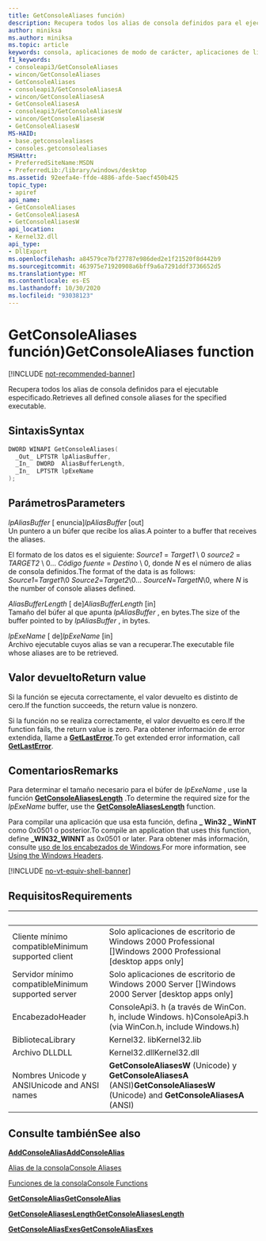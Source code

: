 ```yaml
---
title: GetConsoleAliases función)
description: Recupera todos los alias de consola definidos para el ejecutable especificado.
author: miniksa
ms.author: miniksa
ms.topic: article
keywords: consola, aplicaciones de modo de carácter, aplicaciones de línea de comandos, aplicaciones de terminal, API de consola
f1_keywords:
- consoleapi3/GetConsoleAliases
- wincon/GetConsoleAliases
- GetConsoleAliases
- consoleapi3/GetConsoleAliasesA
- wincon/GetConsoleAliasesA
- GetConsoleAliasesA
- consoleapi3/GetConsoleAliasesW
- wincon/GetConsoleAliasesW
- GetConsoleAliasesW
MS-HAID:
- base.getconsolealiases
- consoles.getconsolealiases
MSHAttr:
- PreferredSiteName:MSDN
- PreferredLib:/library/windows/desktop
ms.assetid: 92eefa4e-ffde-4886-afde-5aecf450b425
topic_type:
- apiref
api_name:
- GetConsoleAliases
- GetConsoleAliasesA
- GetConsoleAliasesW
api_location:
- Kernel32.dll
api_type:
- DllExport
ms.openlocfilehash: a84579ce7bf27787e986ded2e1f21520f8d442b9
ms.sourcegitcommit: 463975e71920908a6bff9a6a7291ddf3736652d5
ms.translationtype: MT
ms.contentlocale: es-ES
ms.lasthandoff: 10/30/2020
ms.locfileid: "93038123"
---
```

# <a name="getconsolealiases-function"></a><span data-ttu-id="d3321-104">GetConsoleAliases función)</span><span class="sxs-lookup"><span data-stu-id="d3321-104">GetConsoleAliases function</span></span>

[!INCLUDE [not-recommended-banner](./includes/not-recommended-banner.md)]

<span data-ttu-id="d3321-105">Recupera todos los alias de consola definidos para el ejecutable especificado.</span><span class="sxs-lookup"><span data-stu-id="d3321-105">Retrieves all defined console aliases for the specified executable.</span></span>

## <a name="syntax"></a><span data-ttu-id="d3321-106">Sintaxis</span><span class="sxs-lookup"><span data-stu-id="d3321-106">Syntax</span></span>

```C
DWORD WINAPI GetConsoleAliases(
  _Out_ LPTSTR lpAliasBuffer,
  _In_  DWORD  AliasBufferLength,
  _In_  LPTSTR lpExeName
);
```

## <a name="parameters"></a><span data-ttu-id="d3321-107">Parámetros</span><span class="sxs-lookup"><span data-stu-id="d3321-107">Parameters</span></span>

<span data-ttu-id="d3321-108">*lpAliasBuffer* \[ enuncia\]</span><span class="sxs-lookup"><span data-stu-id="d3321-108">*lpAliasBuffer* \[out\]</span></span>  
<span data-ttu-id="d3321-109">Un puntero a un búfer que recibe los alias.</span><span class="sxs-lookup"><span data-stu-id="d3321-109">A pointer to a buffer that receives the aliases.</span></span>

<span data-ttu-id="d3321-110">El formato de los datos es el siguiente: *Source1* = *Target1* \\ 0 *source2* = *TARGET2* \\ 0... *Código fuente* = *Destino* \\ 0, donde *N* es el número de alias de consola definidos.</span><span class="sxs-lookup"><span data-stu-id="d3321-110">The format of the data is as follows: *Source1*=*Target1*\\0 *Source2*=*Target2*\\0... *SourceN*=*TargetN*\\0, where *N* is the number of console aliases defined.</span></span>

<span data-ttu-id="d3321-111">*AliasBufferLength* \[ de\]</span><span class="sxs-lookup"><span data-stu-id="d3321-111">*AliasBufferLength* \[in\]</span></span>  
<span data-ttu-id="d3321-112">Tamaño del búfer al que apunta *lpAliasBuffer* , en bytes.</span><span class="sxs-lookup"><span data-stu-id="d3321-112">The size of the buffer pointed to by *lpAliasBuffer* , in bytes.</span></span>

<span data-ttu-id="d3321-113">*lpExeName* \[ de\]</span><span class="sxs-lookup"><span data-stu-id="d3321-113">*lpExeName* \[in\]</span></span>  
<span data-ttu-id="d3321-114">Archivo ejecutable cuyos alias se van a recuperar.</span><span class="sxs-lookup"><span data-stu-id="d3321-114">The executable file whose aliases are to be retrieved.</span></span>

## <a name="return-value"></a><span data-ttu-id="d3321-115">Valor devuelto</span><span class="sxs-lookup"><span data-stu-id="d3321-115">Return value</span></span>

<span data-ttu-id="d3321-116">Si la función se ejecuta correctamente, el valor devuelto es distinto de cero.</span><span class="sxs-lookup"><span data-stu-id="d3321-116">If the function succeeds, the return value is nonzero.</span></span>

<span data-ttu-id="d3321-117">Si la función no se realiza correctamente, el valor devuelto es cero.</span><span class="sxs-lookup"><span data-stu-id="d3321-117">If the function fails, the return value is zero.</span></span> <span data-ttu-id="d3321-118">Para obtener información de error extendida, llame a [**GetLastError**](https://msdn.microsoft.com/library/windows/desktop/ms679360).</span><span class="sxs-lookup"><span data-stu-id="d3321-118">To get extended error information, call [**GetLastError**](https://msdn.microsoft.com/library/windows/desktop/ms679360).</span></span>

## <a name="remarks"></a><span data-ttu-id="d3321-119">Comentarios</span><span class="sxs-lookup"><span data-stu-id="d3321-119">Remarks</span></span>

<span data-ttu-id="d3321-120">Para determinar el tamaño necesario para el búfer de *lpExeName* , use la función [**GetConsoleAliasesLength**](getconsolealiaseslength.md) .</span><span class="sxs-lookup"><span data-stu-id="d3321-120">To determine the required size for the *lpExeName* buffer, use the [**GetConsoleAliasesLength**](getconsolealiaseslength.md) function.</span></span>

<span data-ttu-id="d3321-121">Para compilar una aplicación que usa esta función, defina **\_ Win32 \_ WinNT** como 0x0501 o posterior.</span><span class="sxs-lookup"><span data-stu-id="d3321-121">To compile an application that uses this function, define **\_WIN32\_WINNT** as 0x0501 or later.</span></span> <span data-ttu-id="d3321-122">Para obtener más información, consulte [uso de los encabezados de Windows](https://msdn.microsoft.com/library/windows/desktop/aa383745).</span><span class="sxs-lookup"><span data-stu-id="d3321-122">For more information, see [Using the Windows Headers](https://msdn.microsoft.com/library/windows/desktop/aa383745).</span></span>

[!INCLUDE [no-vt-equiv-shell-banner](./includes/no-vt-equiv-shell-banner.md)]

## <a name="requirements"></a><span data-ttu-id="d3321-123">Requisitos</span><span class="sxs-lookup"><span data-stu-id="d3321-123">Requirements</span></span>

| &nbsp; | &nbsp; |
|-|-|
| <span data-ttu-id="d3321-124">Cliente mínimo compatible</span><span class="sxs-lookup"><span data-stu-id="d3321-124">Minimum supported client</span></span> | <span data-ttu-id="d3321-125">Solo aplicaciones de escritorio de Windows 2000 Professional \[\]</span><span class="sxs-lookup"><span data-stu-id="d3321-125">Windows 2000 Professional \[desktop apps only\]</span></span> |
| <span data-ttu-id="d3321-126">Servidor mínimo compatible</span><span class="sxs-lookup"><span data-stu-id="d3321-126">Minimum supported server</span></span> | <span data-ttu-id="d3321-127">Solo aplicaciones de escritorio de Windows 2000 Server \[\]</span><span class="sxs-lookup"><span data-stu-id="d3321-127">Windows 2000 Server \[desktop apps only\]</span></span> |
| <span data-ttu-id="d3321-128">Encabezado</span><span class="sxs-lookup"><span data-stu-id="d3321-128">Header</span></span> | <span data-ttu-id="d3321-129">ConsoleApi3. h (a través de WinCon. h, include Windows. h)</span><span class="sxs-lookup"><span data-stu-id="d3321-129">ConsoleApi3.h (via WinCon.h, include Windows.h)</span></span> |
| <span data-ttu-id="d3321-130">Biblioteca</span><span class="sxs-lookup"><span data-stu-id="d3321-130">Library</span></span> | <span data-ttu-id="d3321-131">Kernel32. lib</span><span class="sxs-lookup"><span data-stu-id="d3321-131">Kernel32.lib</span></span> |
| <span data-ttu-id="d3321-132">Archivo DLL</span><span class="sxs-lookup"><span data-stu-id="d3321-132">DLL</span></span> | <span data-ttu-id="d3321-133">Kernel32.dll</span><span class="sxs-lookup"><span data-stu-id="d3321-133">Kernel32.dll</span></span> |
| <span data-ttu-id="d3321-134">Nombres Unicode y ANSI</span><span class="sxs-lookup"><span data-stu-id="d3321-134">Unicode and ANSI names</span></span> | <span data-ttu-id="d3321-135">**GetConsoleAliasesW** (Unicode) y **GetConsoleAliasesA** (ANSI)</span><span class="sxs-lookup"><span data-stu-id="d3321-135">**GetConsoleAliasesW** (Unicode) and **GetConsoleAliasesA** (ANSI)</span></span> |

## <a name="see-also"></a><span data-ttu-id="d3321-136">Consulte también</span><span class="sxs-lookup"><span data-stu-id="d3321-136">See also</span></span>

[<span data-ttu-id="d3321-137">**AddConsoleAlias**</span><span class="sxs-lookup"><span data-stu-id="d3321-137">**AddConsoleAlias**</span></span>](addconsolealias.md)

[<span data-ttu-id="d3321-138">Alias de la consola</span><span class="sxs-lookup"><span data-stu-id="d3321-138">Console Aliases</span></span>](console-aliases.md)

[<span data-ttu-id="d3321-139">Funciones de la consola</span><span class="sxs-lookup"><span data-stu-id="d3321-139">Console Functions</span></span>](console-functions.md)

[<span data-ttu-id="d3321-140">**GetConsoleAlias**</span><span class="sxs-lookup"><span data-stu-id="d3321-140">**GetConsoleAlias**</span></span>](getconsolealias.md)

[<span data-ttu-id="d3321-141">**GetConsoleAliasesLength**</span><span class="sxs-lookup"><span data-stu-id="d3321-141">**GetConsoleAliasesLength**</span></span>](getconsolealiaseslength.md)

[<span data-ttu-id="d3321-142">**GetConsoleAliasExes**</span><span class="sxs-lookup"><span data-stu-id="d3321-142">**GetConsoleAliasExes**</span></span>](getconsolealiasexes.md)
